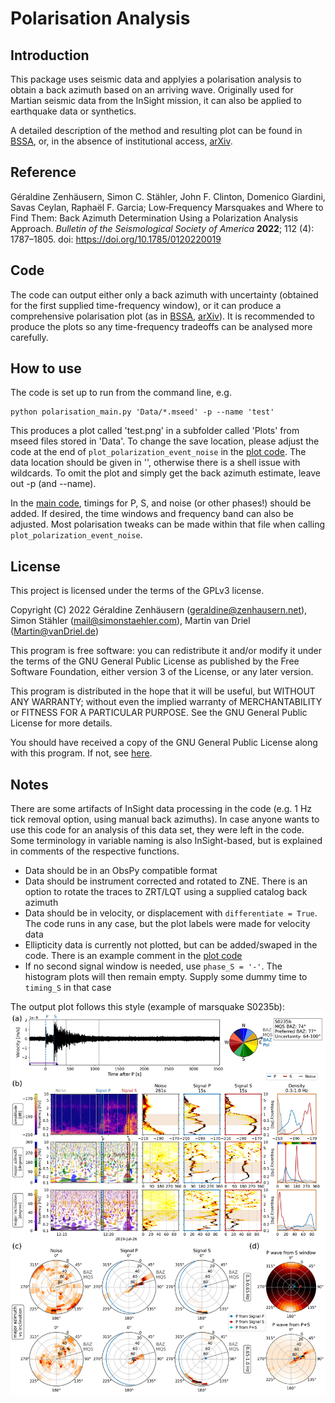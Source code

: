 # Polarisation Analysis 

## Introduction
This package uses seismic data and applyies a polarisation analysis to obtain a back azimuth based on an arriving wave.
Originally used for Martian seismic data from the InSight mission, it can also be applied to earthquake data or synthetics.

A detailed description of the method and resulting plot can be found in [BSSA](https://pubs.geoscienceworld.org/ssa/bssa/article/112/4/1787/613988/Low-Frequency-Marsquakes-and-Where-to-Find-Them), or, in the absence of institutional access, [arXiv](https://arxiv.org/abs/2204.12959).


## Reference
Géraldine Zenhäusern, Simon C. Stähler, John F. Clinton, Domenico Giardini, Savas Ceylan, Raphaël F. Garcia; Low‐Frequency Marsquakes and Where to Find Them: Back Azimuth Determination Using a Polarization Analysis Approach. *Bulletin of the Seismological Society of America* **2022**; 112 (4): 1787–1805. doi: https://doi.org/10.1785/0120220019



## Code
The code can output either only a back azimuth with uncertainty (obtained for the first supplied time-frequency window), or it can produce a comprehensive polarisation plot (as in [BSSA](https://pubs.geoscienceworld.org/ssa/bssa/article/112/4/1787/613988/Low-Frequency-Marsquakes-and-Where-to-Find-Them), [arXiv](https://arxiv.org/abs/2204.12959)).
It is recommended to produce the plots so any time-frequency tradeoffs can be analysed more carefully.


## How to use
The code is set up to run from the command line, e.g.
```
python polarisation_main.py 'Data/*.mseed' -p --name 'test'
```
This produces a plot called 'test.png' in a subfolder called 'Plots' from mseed files stored in 'Data'. To change the save location, please adjust the code at the end of `plot_polarization_event_noise` in the [plot code](./polarisation_package/polarisation_plot.py). The data location should be given in '', otherwise there is a shell issue with wildcards.
To omit the plot and simply get the back azimuth estimate, leave out -p (and --name).

In the [main code](./polarisation_package/polarisation_main.py), timings for P, S, and noise (or other phases!) should be added. If desired, the time windows and frequency band can also be adjusted. Most polarisation tweaks can be made within that file when calling `plot_polarization_event_noise`.

## License
This project is licensed under the terms of the GPLv3 license.

Copyright (C) 2022  Géraldine Zenhäusern (geraldine@zenhausern.net), Simon Stähler (mail@simonstaehler.com), Martin van Driel (Martin@vanDriel.de)

This program is free software: you can redistribute it and/or modify
it under the terms of the GNU General Public License as published by
the Free Software Foundation, either version 3 of the License, or
 any later version.

This program is distributed in the hope that it will be useful,
but WITHOUT ANY WARRANTY; without even the implied warranty of
MERCHANTABILITY or FITNESS FOR A PARTICULAR PURPOSE.  See the
GNU General Public License for more details.

You should have received a copy of the GNU General Public License
along with this program.  If not, see [here](https://www.gnu.org/licenses/).


## Notes
There are some artifacts of InSight data processing in the code (e.g. 1 Hz tick removal option, using manual back azimuths). In case anyone wants to use this code for an analysis of this data set, they were left in the code.
Some terminology in variable naming is also InSight-based, but is explained in comments of the respective functions.

* Data should be in an ObsPy compatible format
* Data should be instrument corrected and rotated to ZNE. There is an option to rotate the traces to ZRT/LQT using a supplied catalog back azimuth
* Data should be in velocity, or displacement with `differentiate = True`. The code runs in any case, but the plot labels were made for velocity data
* Ellipticity data is currently not plotted, but can be added/swaped in the code. There is an example comment in the [plot code](./polarisation_package/polarisation_plot.py)
* If no second signal window is needed, use `phase_S = '-'`. The histogram plots will then remain empty. Supply some dummy time to `timing_S` in that case 


The output plot follows this style (example of marsquake S0235b):
![image](./polarisation_package/Plots/S0235b.png)
